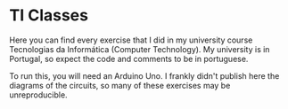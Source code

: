 # TI Classes

Here you can find every exercise that I did in my university course Tecnologias da Informática (Computer Technology). My university is in Portugal, so expect the code and comments to be in portuguese.

To run this, you will need an Arduino Uno. I frankly didn't publish here the diagrams of the circuits, so many of these exercises may be unreproducible.
